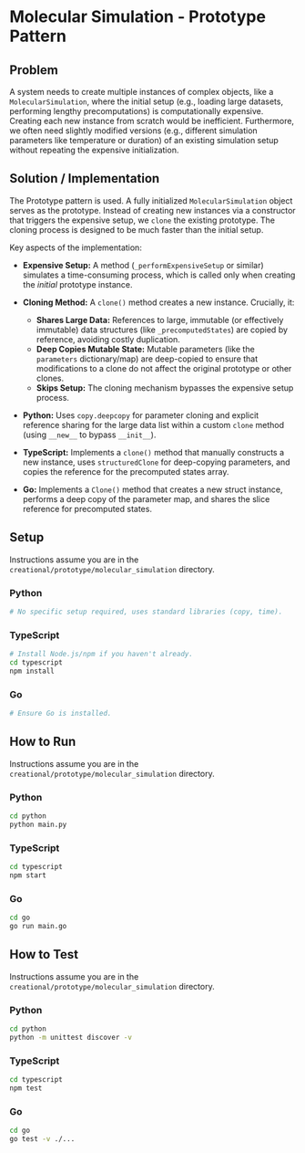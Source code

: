 # Molecular Simulation - Prototype Pattern

## Problem

A system needs to create multiple instances of complex objects, like a `MolecularSimulation`, where the initial setup (e.g., loading large datasets, performing lengthy precomputations) is computationally expensive. Creating each new instance from scratch would be inefficient. Furthermore, we often need slightly modified versions (e.g., different simulation parameters like temperature or duration) of an existing simulation setup without repeating the expensive initialization.

## Solution / Implementation

The Prototype pattern is used. A fully initialized `MolecularSimulation` object serves as the prototype. Instead of creating new instances via a constructor that triggers the expensive setup, we `clone` the existing prototype. The cloning process is designed to be much faster than the initial setup.

Key aspects of the implementation:

- **Expensive Setup:** A method (`_performExpensiveSetup` or similar) simulates a time-consuming process, which is called only when creating the _initial_ prototype instance.
- **Cloning Method:** A `clone()` method creates a new instance. Crucially, it:

  - **Shares Large Data:** References to large, immutable (or effectively immutable) data structures (like `_precomputedStates`) are copied by reference, avoiding costly duplication.
  - **Deep Copies Mutable State:** Mutable parameters (like the `parameters` dictionary/map) are deep-copied to ensure that modifications to a clone do not affect the original prototype or other clones.
  - **Skips Setup:** The cloning mechanism bypasses the expensive setup process.

- **Python:** Uses `copy.deepcopy` for parameter cloning and explicit reference sharing for the large data list within a custom `clone` method (using `__new__` to bypass `__init__`).
- **TypeScript:** Implements a `clone()` method that manually constructs a new instance, uses `structuredClone` for deep-copying parameters, and copies the reference for the precomputed states array.
- **Go:** Implements a `Clone()` method that creates a new struct instance, performs a deep copy of the parameter map, and shares the slice reference for precomputed states.

## Setup

Instructions assume you are in the `creational/prototype/molecular_simulation` directory.

### Python

```bash
# No specific setup required, uses standard libraries (copy, time).
```

### TypeScript

```bash
# Install Node.js/npm if you haven't already.
cd typescript
npm install
```

### Go

```bash
# Ensure Go is installed.
```

## How to Run

Instructions assume you are in the `creational/prototype/molecular_simulation` directory.

### Python

```bash
cd python
python main.py
```

### TypeScript

```bash
cd typescript
npm start
```

### Go

```bash
cd go
go run main.go
```

## How to Test

Instructions assume you are in the `creational/prototype/molecular_simulation` directory.

### Python

```bash
cd python
python -m unittest discover -v
```

### TypeScript

```bash
cd typescript
npm test
```

### Go

```bash
cd go
go test -v ./...
```

